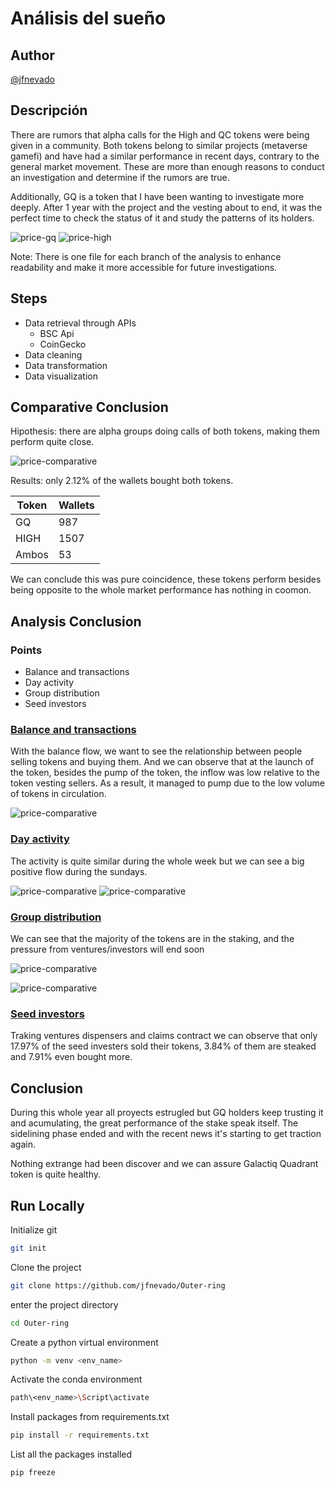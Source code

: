 # Análisis del sueño

## Author
[@jfnevado](https://github.com/jfnevado)

## Descripción

There are rumors that alpha calls for the High and QC tokens were being given in a community. Both tokens belong to similar projects (metaverse gamefi) and have had a similar performance in recent days, contrary to the general market movement. These are more than enough reasons to conduct an investigation and determine if the rumors are true. 

Additionally, GQ is a token that I have been wanting to investigate more deeply. After 1 year with the project and the vesting about to end, it was the perfect time to check the status of it and study the patterns of its holders.

![price-gq](https://github.com/jfnevado/Outer-ring/blob/master/plots/gq-busd.png)
![price-high](https://github.com/jfnevado/Outer-ring/blob/master/plots/high-busd.png)

Note: There is one file for each branch of the analysis to enhance readability and make it more accessible for future investigations.

## Steps
- Data retrieval through APIs
  - BSC Api
  - CoinGecko
- Data cleaning
- Data transformation
- Data visualization

## Comparative Conclusion

Hipothesis: there are alpha groups doing calls of both tokens, making them perform quite close.

![price-comparative](https://github.com/jfnevado/Outer-ring/blob/master/plots/comparative-price.png)

Results: only 2.12% of the wallets bought both tokens.

| Token | Wallets |
|-------|---------|
| GQ    | 987     |
| HIGH  | 1507    |
| Ambos | 53      |

We can conclude this was pure coincidence, these tokens perform besides being opposite to the whole market performance has nothing in coomon. 

## Analysis Conclusion
### Points
- Balance and transactions
- Day activity
- Group distribution
- Seed investors

### [Balance and transactions](../master/price-balance-count.ipynb)

With the balance flow, we want to see the relationship between people selling tokens and buying them. And we can observe that at the launch of the token, besides the pump of the token, the inflow was low relative to the token vesting sellers. As a result, it managed to pump due to the low volume of tokens in circulation.

![price-comparative](https://github.com/jfnevado/Outer-ring/blob/master/plots/comparative-price-balance-tx.png)

### [Day activity](../master/day_of_week.ipynb)

The activity is quite similar during the whole week but we can see a big positive flow during the sundays.

![price-comparative](https://github.com/jfnevado/Outer-ring/blob/master/plots/tx-by-days-names.png)
![price-comparative](https://github.com/jfnevado/Outer-ring/blob/master/plots/tx-balance-by-days-names.png)

### [Group distribution](../master/whales.ipynb)

We can see that the majority of the tokens are in the staking, and the pressure from ventures/investors will end soon

![price-comparative](https://github.com/jfnevado/Outer-ring/blob/master/plots/wallet-type-balance.png)

![price-comparative](https://github.com/jfnevado/Outer-ring/blob/master/plots/wallet-type-send-recibe-tx.png)

### [Seed investors](../master/seed-hold.ipynb)

Traking ventures dispensers and claims contract we can observe that only 17.97% of the seed investers sold their tokens, 3.84% of them are steaked and 7.91% even bought more.

## Conclusion

During this whole year all proyects estrugled but GQ holders keep trusting it and acumulating, the great performance of the stake speak itself. The sidelining phase ended and with the recent news it's starting to get traction again.

Nothing extrange had been discover and we can assure Galactiq Quadrant token is quite healthy. 

## Run Locally
Initialize git

```bash
git init
```


Clone the project

```bash
git clone https://github.com/jfnevado/Outer-ring
```

enter the project directory

```bash
cd Outer-ring
```

Create a python virtual environment 

```bash
python -m venv <env_name>
```

Activate the conda environment

```bash
path\<env_name>\Script\activate
```

Install packages from requirements.txt

```bash
pip install -r requirements.txt
```

List all the packages installed

```bash
pip freeze
```
